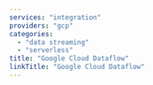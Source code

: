 ```yaml
---
services: "integration"
providers: "gcp"
categories:
  - "data streaming"
  - "serverless"
title: "Google Cloud Dataflow"
linkTitle: "Google Cloud Dataflow"
---
```

